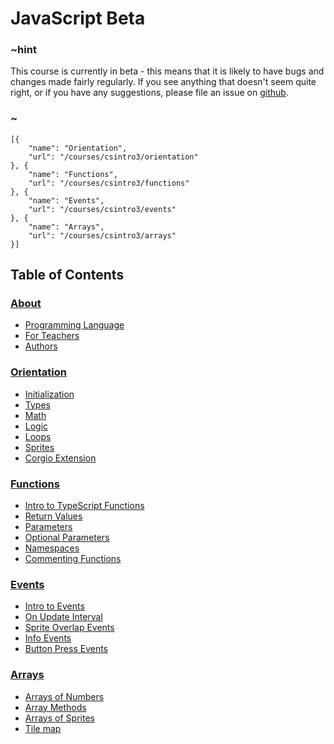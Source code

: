 # JavaScript Beta

### ~hint

This course is currently in beta - this means that it is likely to have bugs and changes made fairly regularly. If you see anything that doesn't seem quite right, or if you have any suggestions, please file an issue on [github](https://github.com/microsoft/pxt-arcade).

### ~

```codecard
[{
    "name": "Orientation",
    "url": "/courses/csintro3/orientation"
}, {
    "name": "Functions",
    "url": "/courses/csintro3/functions"
}, {
    "name": "Events",
    "url": "/courses/csintro3/events"
}, {
    "name": "Arrays",
    "url": "/courses/csintro3/arrays"
}]
```

## Table of Contents

### [About](/courses/csintro3/about)

* [Programming Language](/courses/csintro3/about/script)
* [For Teachers](/courses/csintro3/about/teachers)
* [Authors](/courses/csintro3/about/authors)

### [Orientation](/courses/csintro3/orientation)

* [Initialization](/courses/csintro3/orientation/initialization)
* [Types](/courses/csintro3/orientation/types)
* [Math](/courses/csintro3/orientation/math)
* [Logic](/courses/csintro3/orientation/logic)
* [Loops](/courses/csintro3/orientation/loops)
* [Sprites](/courses/csintro3/orientation/sprites)
* [Corgio Extension](/courses/csintro3/orientation/extensions)

### [Functions](/courses/csintro3/functions)

* [Intro to TypeScript Functions](/courses/csintro3/functions/intro)
* [Return Values](/courses/csintro3/functions/returns)
* [Parameters](/courses/csintro3/functions/parameters)
* [Optional Parameters](/courses/csintro3/functions/optional)
* [Namespaces](/courses/csintro3/functions/namespaces)
* [Commenting Functions](/courses/csintro3/functions/comments)

### [Events](/courses/csintro3/events)

* [Intro to Events](/courses/csintro3/events/intro)
* [On Update Interval](/courses/csintro3/events/update)
* [Sprite Overlap Events](/courses/csintro3/events/overlap)
* [Info Events](/courses/csintro3/events/info)
* [Button Press Events](/courses/csintro3/events/buttons)

### [Arrays](/courses/csintro3/arrays)

* [Arrays of Numbers](/courses/csintro3/arrays/numbers)
* [Array Methods](/courses/csintro3/arrays/strings)
* [Arrays of Sprites](/courses/csintro3/arrays/sprites)
* [Tile map](/courses/csintro3/arrays/tilemap)